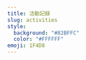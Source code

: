 ```yaml
---
title: 活動記録
slug: activities
style:
  background: "#82BFFC"
  color: "#FFFFFF"
emoji: 1F4D8
---
```

